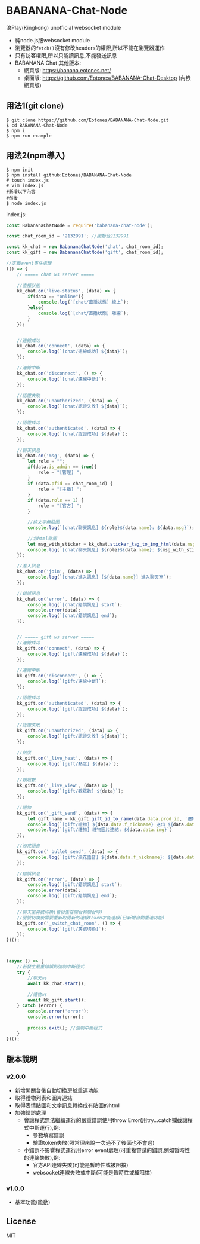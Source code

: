 # BABANANA-Chat-Node

浪Play(Kingkong) unofficial websocket module

* 純node.js版websocket module
* 瀏覽器的`fetch()`沒有修改headers的權限,所以不能在瀏覽器運作
* 只有訪客權限,所以只能讀訊息,不能發送訊息
* BABANANA Chat 其他版本:
    * 網頁版: https://banana.eotones.net/
    * 桌面版: https://github.com/Eotones/BABANANA-Chat-Desktop (內嵌網頁版)

## 用法1(git clone)

```shell
$ git clone https://github.com/Eotones/BABANANA-Chat-Node.git
$ cd BABANANA-Chat-Node
$ npm i
$ npm run example
```

## 用法2(npm導入)

```shell
$ npm init
$ npm install github:Eotones/BABANANA-Chat-Node
# touch index.js
# vim index.js
#新增以下內容
#然後
$ node index.js
```

index.js:
```javascript
const BabananaChatNode = require('babanana-chat-node');

const chat_room_id = '2132991'; //國動台2132991

const kk_chat = new BabananaChatNode('chat', chat_room_id);
const kk_gift = new BabananaChatNode('gift', chat_room_id);

//定義event事件處理
(() => {
    // ===== chat ws server =====
    
    //直播狀態
    kk_chat.on('live-status', (data) => {
        if(data == "online"){
            console.log(`[chat/直播狀態] 線上`);
        }else{
            console.log(`[chat/直播狀態] 離線`);
        }
    });


    //連線成功
    kk_chat.on('connect', (data) => {
        console.log(`[chat/連線成功] ${data}`);
    });

    //連線中斷
    kk_chat.on('disconnect', () => {
        console.log(`[chat/連線中斷]`);
    });

    //認證失敗
    kk_chat.on('unauthorized', (data) => {
        console.log(`[chat/認證失敗] ${data}`);
    });

    //認證成功
    kk_chat.on('authenticated', (data) => {
        console.log(`[chat/認證成功] ${data}`);
    });

    //聊天訊息
    kk_chat.on('msg', (data) => {
        let role = "";
        if(data.is_admin == true){
            role = "[管理] ";
        }
        if (data.pfid == chat_room_id) {
            role = "[主播] ";
        }
        if (data.role == 1) {
            role = "[官方] ";
        }

        //純文字無貼圖
        console.log(`[chat/聊天訊息] ${role}${data.name}: ${data.msg}`);

        //含html貼圖
        let msg_with_sticker = kk_chat.sticker_tag_to_img_html(data.msg, data.vip_fan); //貼圖tag轉html圖片
        console.log(`[chat/聊天訊息] ${role}${data.name}: ${msg_with_sticker}`);
    });

    //進入訊息
    kk_chat.on('join', (data) => {
        console.log(`[chat/進入訊息] [${data.name}] 進入聊天室`);
    });

    //錯誤訊息
    kk_chat.on('error', (data) => {
        console.log(`[chat/錯誤訊息] start`);
        console.error(data);
        console.log(`[chat/錯誤訊息] end`);
    });


    // ===== gift ws server =====
    //連線成功
    kk_gift.on('connect', (data) => {
        console.log(`[gift/連線成功] ${data}`);
    });

    //連線中斷
    kk_gift.on('disconnect', () => {
        console.log(`[gift/連線中斷]`);
    });

    //認證成功
    kk_gift.on('authenticated', (data) => {
        console.log(`[gift/認證成功] ${data}`);
    });

    //認證失敗
    kk_gift.on('unauthorized', (data) => {
        console.log(`[gift/認證失敗] ${data}`);
    });

    //熱度
    kk_gift.on('_live_heat', (data) => {
        console.log(`[gift/熱度] ${data}`);
    });

    //觀眾數
    kk_gift.on('_live_view', (data) => {
        console.log(`[gift/觀眾數] ${data}`);
    });

    //禮物
    kk_gift.on('_gift_send', (data) => {
        let gift_name = kk_gift.gift_id_to_name(data.data.prod_id, '禮物'); //禮物id轉中文名稱,第2個參數是還未取得禮物名稱時的預設名稱
        console.log(`[gift/禮物] ${data.data.f_nickname} 送出 ${data.data.prod_cnt}個 [${gift_name}]`);
        console.log(`[gift/禮物] 禮物圖片連結: ${data.data.img}`)
    });

    //浪花語音
    kk_gift.on('_bullet_send', (data) => {
        console.log(`[gift/浪花語音] ${data.data.f_nickname}: ${data.data.msg}`);
    });

    //錯誤訊息
    kk_gift.on('error', (data) => {
        console.log(`[gift/錯誤訊息] start`);
        console.error(data);
        console.log(`[gift/錯誤訊息] end`);
    });

    //聊天室房號切換(會發生在開台和關台時)
    //房號切換後需要重新取得新的連線token才能連線(已新增自動重連功能)
    kk_gift.on('_switch_chat_room', () => {
        console.log(`[gift/房號切換]`);
    });
})();



(async () => {
    //若發生嚴重錯誤則強制中斷程式
    try {
        //聊天ws
        await kk_chat.start();
    
        //禮物ws
        await kk_gift.start();
    } catch (error) {
        console.error('error');
        console.error(error);
        
        process.exit(); //強制中斷程式
    }
})();
```

## 版本說明

### v2.0.0
* 新增開關台後自動切換房號重連功能
* 取得禮物列表和圖片連結
* 取得表情貼圖和文字訊息轉換成有貼圖的html
* 加強錯誤處理
    * 會讓程式無法繼續運行的嚴重錯誤使用throw Error(用try...catch攔截讓程式中斷運行),例:
        * 參數填寫錯誤
        * 驗證token失敗(照常理來說一次過不了後面也不會過)
    * 小錯誤不影響程式運行用error event處理(可重複嘗試的錯誤,例如暫時性的連線失敗),例:
        * 官方API連線失敗(可能是暫時性或被阻擋)
        * websocket連線失敗或中斷(可能是暫時性或被阻擋)

### v1.0.0
* 基本功能(能動)


## License
MIT